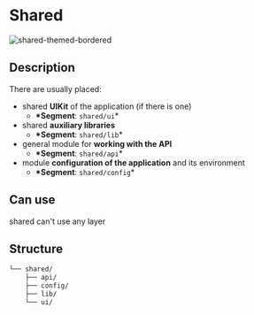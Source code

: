 # Shared

![shared-themed-bordered](https://feature-sliced.design/assets/images/shared-14b558e88a6c1319ea28deade496363b.png)

## Description

There are usually placed:

- shared **UIKit** of the application (if there is one)
  - **\*Segment**: `shared/ui`\*
- shared **auxiliary libraries**
  - **\*Segment**: `shared/lib`\*
- general module for **working with the API**
  - **\*Segment**: `shared/api`\*
- module **configuration of the application** and its environment
  - **\*Segment**: `shared/config`\*

## Can use

shared can't use any layer

## Structure

```sh
└── shared/
    ├── api/
    ├── config/
    ├── lib/
    └── ui/
```
